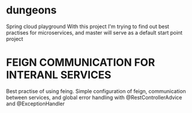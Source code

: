 # dungeons
Spring cloud playground
With this project I'm trying to find out best practises for microservices, and master will serve as a default start point project

# FEIGN COMMUNICATION FOR INTERANL SERVICES
Best practise of using feing. 
Simple configuration of feign, communication between services, and global error handling with @RestControllerAdvice and @ExceptionHandler
